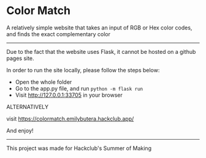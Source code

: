 # Color Match 
A relatively simple website that takes an input of RGB or Hex color codes, and finds the exact complementary color

---

Due to the fact that the website uses Flask, it cannot be hosted on a github pages site.

In order to run the site locally, please follow the steps below:
- Open the whole folder
- Go to the app.py file, and run `python -m flask run`
- Visit http://127.0.0.1:33705 in your browser

ALTERNATIVELY 

visit https://colormatch.emilybutera.hackclub.app/

And enjoy!

---
This project was made for Hackclub's Summer of Making
